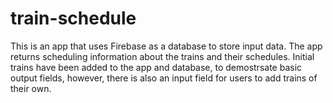 # train-schedule
This is an app that uses Firebase as a database to store input data.
The app returns scheduling information about the trains and their schedules.
Initial trains have been added to the app and database, to demostrsate basic output fields, however, there is also an input field for users to add trains of their own.
